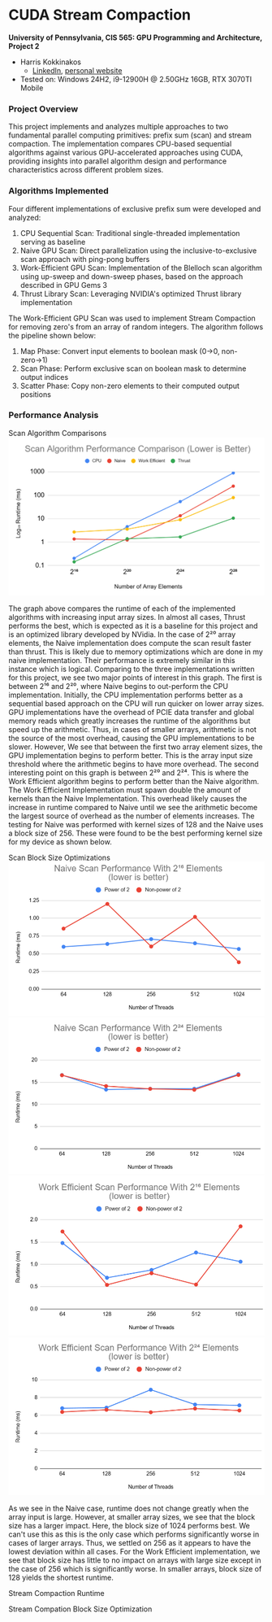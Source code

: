 CUDA Stream Compaction
======================

**University of Pennsylvania, CIS 565: GPU Programming and Architecture, Project 2**

* Harris Kokkinakos
  * [LinkedIn](https://www.linkedin.com/in/haralambos-kokkinakos-5311a3210/), [personal website](https://harriskoko.github.io/Harris-Projects/)
* Tested on: Windows 24H2, i9-12900H @ 2.50GHz 16GB, RTX 3070TI Mobile

### Project Overview
This project implements and analyzes multiple approaches to two fundamental parallel computing primitives: prefix sum (scan) and stream compaction. The implementation compares CPU-based sequential algorithms against various GPU-accelerated approaches using CUDA, providing insights into parallel algorithm design and performance characteristics across different problem sizes.

### Algorithms Implemented
Four different implementations of exclusive prefix sum were developed and analyzed:
1. CPU Sequential Scan: Traditional single-threaded implementation serving as baseline
2. Naive GPU Scan: Direct parallelization using the inclusive-to-exclusive scan approach with ping-pong buffers
3. Work-Efficient GPU Scan: Implementation of the Blelloch scan algorithm using up-sweep and down-sweep phases, based on the approach described in GPU Gems 3
4. Thrust Library Scan: Leveraging NVIDIA's optimized Thrust library implementation

The Work-Efficient GPU Scan was used to implement Stream Compaction for removing zero's from an array of random integers. The algorithm follows the pipeline shown below:
1. Map Phase: Convert input elements to boolean mask (0→0, non-zero→1)
2. Scan Phase: Perform exclusive scan on boolean mask to determine output indices
3. Scatter Phase: Copy non-zero elements to their computed output positions

### Performance Analysis
Scan Algorithm Comparisons
![Alt text](img/all.png "Optional title")

The graph above compares the runtime of each of the implemented algorithms with increasing input array sizes. In almost all cases, Thrust performs the best, which is expected as it is a baseline for this project and is an optimized library developed by NVidia. In the case of 2²⁰ array elements, the Naive implementation does compute the scan result faster than thrust. This is likely due to memory optimizations which are done in my naive implementation. Their performance is extremely similar in this instance which is logical. Comparing to the three implementations written for this project, we see two major points of interest in this graph. The first is between 2¹⁶ and 2²⁰, where Naive begins to out-perform the CPU implementation. Initially, the CPU implementation performs better as a sequential based approach on the CPU will run quicker on lower array sizes. GPU implementations have the overhead of PCIE data transfer and global memory reads which greatly increases the runtime of the algorithms but speed up the arithmetic. Thus, in cases of smaller arrays, arithmetic is not the source of the most overhead, causing the GPU implementations to be slower. However, We see that between the first two array element sizes, the GPU implementation begins to perform better. This is the array input size threshold where the arithmetic begins to have more overhead. The second interesting point on this graph is between 2²⁰ and 2²⁴. This is where the Work Efficient algorithm begins to perform better than the Naive algorithm. The Work Efficient Implementation must spawn double the amount of kernels than the Naive Implementation. This overhead likely causes the increase in runtime compared to Naive until we see the arithmetic become the largest source of overhead as the number of elements increases. The testing for Naive was performed with kernel sizes of 128 and the Naive uses a block size of 256. These were found to be the best performing kernel size for my device as shown below. 

Scan Block Size Optimizations
![Alt text](img/n16.png "Optional title")
![Alt text](img/n24.png "Optional title")
![Alt text](img/we16.png "Optional title")
![Alt text](img/we24.png "Optional title")

As we see in the Naive case, runtime does not change greatly when the array input is large. However, at smaller array sizes, we see that the block size has a larger impact. Here, the block size of 1024 performs best. We can't use this as this is the only case which performs significantly worse in cases of larger arrays. Thus, we settled on 256 as it appears to have the lowest deviation within all cases. For the Work Efficient implementation, we see that block size has little to no impact on arrays with large size except in the case of 256 which is significantly worse. In smaller arrays, block size of 128 yields the shortest runtime.  

Stream Compaction Runtime


Stream Compation Block Size Optimization
